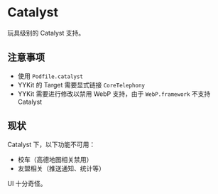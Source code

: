 # Catalyst

玩具级别的 Catalyst 支持。

## 注意事项

- 使用 `Podfile.catalyst`
- YYKit 的 Target 需要显式链接 `CoreTelephony`
- YYKit 需要进行修改以禁用 WebP 支持，由于 `WebP.framework` 不支持 Catalyst

## 现状

Catalyst 下，以下功能不可用：
- 校车（高德地图相关禁用）
- 友盟相关（推送通知、统计等）

UI 十分奇怪。
